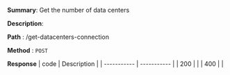 **Summary**: Get the number of data centers

**Description**:

**Path** : /get-datacenters-connection

**Method** : `POST`

**Response**
| code      | Description |
| ----------- | ----------- |
|  200   |       |
|  400   |       |

